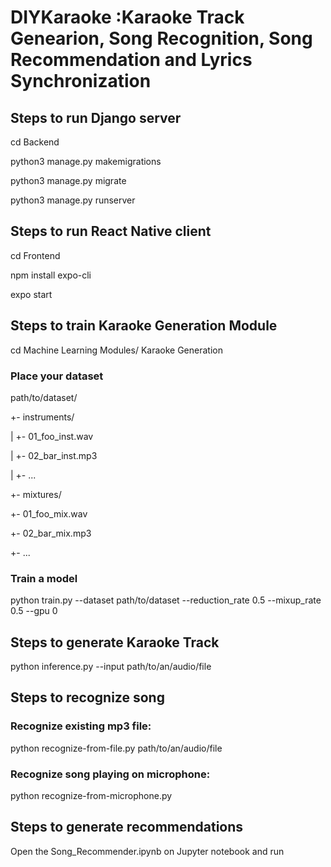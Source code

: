 # DIYKaraoke :Karaoke Track Genearion, Song Recognition, Song Recommendation and Lyrics Synchronization

## Steps to run Django server

cd Backend 

python3 manage.py makemigrations

python3 manage.py migrate

python3 manage.py runserver <your public ip>

## Steps to run  React Native client

cd Frontend

npm install expo-cli

expo start

## Steps to train Karaoke Generation Module
cd Machine Learning Modules/ Karaoke Generation
### Place your dataset

path/to/dataset/
 
 +- instruments/
 
 |    +- 01_foo_inst.wav
 
 |    +- 02_bar_inst.mp3
 
 |    +- ...
 
 +- mixtures/
 
 +- 01_foo_mix.wav
 
 +- 02_bar_mix.mp3
 
 +- ...
### Train a model
python train.py --dataset path/to/dataset --reduction_rate 0.5 --mixup_rate 0.5 --gpu 0

## Steps to generate Karaoke Track
python inference.py --input path/to/an/audio/file

## Steps to recognize song

### Recognize existing mp3 file:
python  recognize-from-file.py path/to/an/audio/file

### Recognize song playing on microphone:
python  recognize-from-microphone.py 

## Steps to generate recommendations

Open the Song_Recommender.ipynb on Jupyter notebook and run


